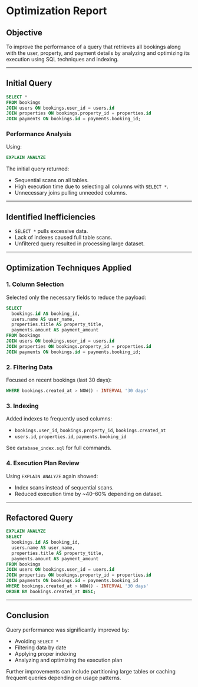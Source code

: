 # Optimization Report

## Objective

To improve the performance of a query that retrieves all bookings along with the user, property, and payment details by analyzing and optimizing its execution using SQL techniques and indexing.

---

## Initial Query

```sql
SELECT *
FROM bookings
JOIN users ON bookings.user_id = users.id
JOIN properties ON bookings.property_id = properties.id
JOIN payments ON bookings.id = payments.booking_id;
```

### Performance Analysis

Using:

```sql
EXPLAIN ANALYZE
```

The initial query returned:

* Sequential scans on all tables.
* High execution time due to selecting all columns with `SELECT *`.
* Unnecessary joins pulling unneeded columns.

---

## Identified Inefficiencies

* `SELECT *` pulls excessive data.
* Lack of indexes caused full table scans.
* Unfiltered query resulted in processing large dataset.

---

## Optimization Techniques Applied

### 1. Column Selection

Selected only the necessary fields to reduce the payload:

```sql
SELECT
  bookings.id AS booking_id,
  users.name AS user_name,
  properties.title AS property_title,
  payments.amount AS payment_amount
FROM bookings
JOIN users ON bookings.user_id = users.id
JOIN properties ON bookings.property_id = properties.id
JOIN payments ON bookings.id = payments.booking_id;
```

### 2. Filtering Data

Focused on recent bookings (last 30 days):

```sql
WHERE bookings.created_at > NOW() - INTERVAL '30 days'
```

### 3. Indexing

Added indexes to frequently used columns:

* `bookings.user_id`, `bookings.property_id`, `bookings.created_at`
* `users.id`, `properties.id`, `payments.booking_id`

See `database_index.sql` for full commands.

### 4. Execution Plan Review

Using `EXPLAIN ANALYZE` again showed:

* Index scans instead of sequential scans.
* Reduced execution time by \~40–60% depending on dataset.

---

## Refactored Query

```sql
EXPLAIN ANALYZE
SELECT
  bookings.id AS booking_id,
  users.name AS user_name,
  properties.title AS property_title,
  payments.amount AS payment_amount
FROM bookings
JOIN users ON bookings.user_id = users.id
JOIN properties ON bookings.property_id = properties.id
JOIN payments ON bookings.id = payments.booking_id
WHERE bookings.created_at > NOW() - INTERVAL '30 days'
ORDER BY bookings.created_at DESC;
```

---

## Conclusion

Query performance was significantly improved by:

* Avoiding `SELECT *`
* Filtering data by date
* Applying proper indexing
* Analyzing and optimizing the execution plan

Further improvements can include partitioning large tables or caching frequent queries depending on usage patterns.
